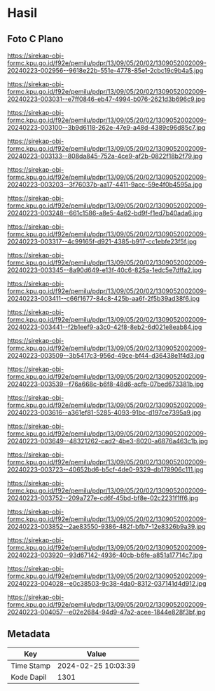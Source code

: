 # Hasil

## Foto C Plano

https://sirekap-obj-formc.kpu.go.id/f92e/pemilu/pdpr/13/09/05/20/02/1309052002009-20240223-002956--9618e22b-551e-4778-85e1-2cbc19c9b4a5.jpg

https://sirekap-obj-formc.kpu.go.id/f92e/pemilu/pdpr/13/09/05/20/02/1309052002009-20240223-003031--e7ff0846-eb47-4994-b076-2621d3b696c9.jpg

https://sirekap-obj-formc.kpu.go.id/f92e/pemilu/pdpr/13/09/05/20/02/1309052002009-20240223-003100--3b9d6118-262e-47e9-a48d-4389c96d85c7.jpg

https://sirekap-obj-formc.kpu.go.id/f92e/pemilu/pdpr/13/09/05/20/02/1309052002009-20240223-003133--808da845-752a-4ce9-af2b-0822f18b2f79.jpg

https://sirekap-obj-formc.kpu.go.id/f92e/pemilu/pdpr/13/09/05/20/02/1309052002009-20240223-003203--3f76037b-aa17-4411-9acc-59e4f0b4595a.jpg

https://sirekap-obj-formc.kpu.go.id/f92e/pemilu/pdpr/13/09/05/20/02/1309052002009-20240223-003248--661c1586-a8e5-4a62-bd9f-f1ed7b40ada6.jpg

https://sirekap-obj-formc.kpu.go.id/f92e/pemilu/pdpr/13/09/05/20/02/1309052002009-20240223-003317--4c99165f-d921-4385-b917-cc1ebfe23f5f.jpg

https://sirekap-obj-formc.kpu.go.id/f92e/pemilu/pdpr/13/09/05/20/02/1309052002009-20240223-003345--8a90d649-e13f-40c6-825a-1edc5e7dffa2.jpg

https://sirekap-obj-formc.kpu.go.id/f92e/pemilu/pdpr/13/09/05/20/02/1309052002009-20240223-003411--c66f1677-84c8-425b-aa6f-2f5b39ad38f6.jpg

https://sirekap-obj-formc.kpu.go.id/f92e/pemilu/pdpr/13/09/05/20/02/1309052002009-20240223-003441--f2b1eef9-a3c0-42f8-8eb2-6d021e8eab84.jpg

https://sirekap-obj-formc.kpu.go.id/f92e/pemilu/pdpr/13/09/05/20/02/1309052002009-20240223-003509--3b5417c3-956d-49ce-bf44-d36438e1f4d3.jpg

https://sirekap-obj-formc.kpu.go.id/f92e/pemilu/pdpr/13/09/05/20/02/1309052002009-20240223-003539--f76a668c-b6f8-48d6-acfb-07bed673381b.jpg

https://sirekap-obj-formc.kpu.go.id/f92e/pemilu/pdpr/13/09/05/20/02/1309052002009-20240223-003616--a361ef81-5285-4093-91bc-d197ce7395a9.jpg

https://sirekap-obj-formc.kpu.go.id/f92e/pemilu/pdpr/13/09/05/20/02/1309052002009-20240223-003649--48321262-cad2-4be3-8020-a6876a463c1b.jpg

https://sirekap-obj-formc.kpu.go.id/f92e/pemilu/pdpr/13/09/05/20/02/1309052002009-20240223-003723--40652bd6-b5cf-4de0-9329-db178906c111.jpg

https://sirekap-obj-formc.kpu.go.id/f92e/pemilu/pdpr/13/09/05/20/02/1309052002009-20240223-003752--209a727e-cd6f-45bd-bf8e-02c2231f1ff6.jpg

https://sirekap-obj-formc.kpu.go.id/f92e/pemilu/pdpr/13/09/05/20/02/1309052002009-20240223-003852--2ae83550-9386-482f-bfb7-12e8326b9a39.jpg

https://sirekap-obj-formc.kpu.go.id/f92e/pemilu/pdpr/13/09/05/20/02/1309052002009-20240223-003920--93d67142-4936-40cb-b6fe-a851a17714c7.jpg

https://sirekap-obj-formc.kpu.go.id/f92e/pemilu/pdpr/13/09/05/20/02/1309052002009-20240223-004028--e0c38503-9c38-4da0-8312-037141d4d912.jpg

https://sirekap-obj-formc.kpu.go.id/f92e/pemilu/pdpr/13/09/05/20/02/1309052002009-20240223-004057--e02e2684-94d9-47a2-acee-1844e828f3bf.jpg


## Metadata

| Key        | Value               |
| ---------- | ------------------- |
| Time Stamp | 2024-02-25 10:03:39 |
| Kode Dapil | 1301                |



